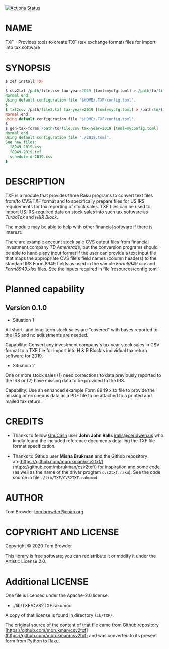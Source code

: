 [![Actions Status](https://github.com/tbrowder/TXF/workflows/test/badge.svg)](https://github.com/tbrowder/TXF/actions)

NAME
====

TXF - Provides tools to create TXF (tax exchange format) files for import into tax software

SYNOPSIS
========

```raku
$ zef install TXF
...
$ csv2txf /path/file.csv tax-year=2019 [toml=mycfg.toml] > /path/to/file.txf
Normal end.
Using default configuration file '$HOME/.TXF/config.toml'.
$
$ txt2csv /path/file2.txf tax-year=2019 [toml=mycfg.toml] > /path/to/file2.csv
Normal end.
Using default configuration file '$HOME/.TXF/config.toml'.
$
$ gen-tax-forms /path/to/file.csv tax-year=2019 [toml=myconfig.toml]
Normal end.
Using default configuration file './2019.toml'.
See new files:
  f8949-2019.csv
  f8949-2019.txf
  schedule-d-2019.csv
$
```

DESCRIPTION
===========

TXF is a module that provides three Raku programs to convert text files from/to CVS/TXF format and to specifically prepare files for US IRS requirements for tax reporting of stock sales. TXF files can be used to import US IRS-required data on stock sales into such tax software as *TurboTax* and *H\&R Block*.

The module may be able to help with other financial software if there is interest.

There are example account stock sale CVS output files from financial investment company *TD Ameritrade*, but the conversion programs should be able to handle any input format if the user can provide a text input file that maps the appropriate CVS file's field names (column headers) to the standard IRS Form 8949 fields as used in the sample *Form8949.csv* and *Form8949.xlsx* files. See the inputs required in file 'resources/config.toml'.

Planned capability
==================

Version 0.1.0
-------------

  * Situation 1 

All short- and long-term stock sales are "covered" with bases reported to the IRS and no adjustments are needed.

Capability: Convert any investment company's tax year stock sales in CSV format to a TXF file for import into H \& R Block's individual tax return software for 2019.

  * Situation 2

One or more stock sales (1) need corrections to data previously reported to the IRS or (2) have missing data to be provided to the IRS.

Capability: Use an enhanced example Form 8949 xlsx file to provide the missing or erroneous data as a PDF file to be attached to a printed and mailed tax return. 

CREDITS
=======

  * Thanks to fellow [GnuCash](https://gnucash.org) user **John John Ralls** <jralls@ceridwen.us> who kindly found the included reference documents detailing the TXF file format specification.

  * Thanks to Github user **Misha Brukman** and the Github repository atn[https://github.com/mbrukman/csv2txf/](https://github.com/mbrukman/csv2txf/) for inspiration and some code (as well as the name of the driver program `cvs2txf.raku`). See the code source in file `./lib/TXF/CVS2TXT.rakumod`

AUTHOR
======

Tom Browder <tom.browder@cpan.org>

COPYRIGHT AND LICENSE
=====================

Copyright &#x00A9; 2020 Tom Browder

This library is free software; you can redistribute it or modify it under the Artistic License 2.0.

Additional LICENSE
==================

One file is licensed under the Apache-2.0 license:

  * ./lib/TXF/CVS2TXF.rakumod

A copy of that license is found in directory `lib/TXF/`.

The original source of the content of that file came from Github repository [https://github.com/mbrukman/csv2txf](https://github.com/mbrukman/csv2txf) and was converted to its present form from Python to Raku.

